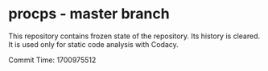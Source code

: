 # procps - master branch

This repository contains frozen state of the repository.
Its history is cleared. It is used only for static code
analysis with Codacy.

Commit Time: 1700975512